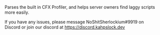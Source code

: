 Parses the built in CFX Profiler, and helps server owners find laggy scripts more easily.

If you have any issues, please message NoShitSherlockium#9919 on Discord or join our discord at https://discord.kahpslock.dev
